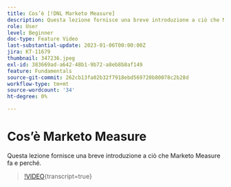 ```yaml
---
title: Cos’è [!DNL Marketo Measure]
description: Questa lezione fornisce una breve introduzione a ciò che Marketo Measure fa e perché.
role: User
level: Beginner
doc-type: Feature Video
last-substantial-update: 2023-01-06T00:00:00Z
jira: KT-11679
thumbnail: 347236.jpeg
exl-id: 383669ad-a642-48b1-9b72-a8eb8b8af149
feature: Fundamentals
source-git-commit: 262cb13fa02b32f7918ebd569720b80078c2b28d
workflow-type: tm+mt
source-wordcount: '34'
ht-degree: 0%

---
```


# Cos’è Marketo Measure

Questa lezione fornisce una breve introduzione a ciò che Marketo Measure fa e perché.

>[!VIDEO](https://video.tv.adobe.com/v/347236/?learn=on){transcript=true}
